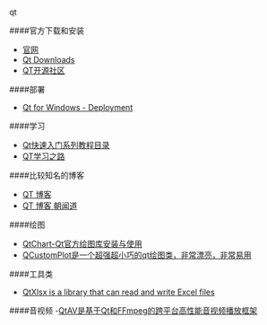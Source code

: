 qt

####官方下载和安装
- [官网](http://qt-project.org/)
- [Qt Downloads](http://download.qt.io/)
- [QT开源社区](http://www.qter.org/)

####部署
- [Qt for Windows - Deployment](http://doc.qt.io/qt-5/windows-deployment.html)


####学习
- [Qt快速入门系列教程目录](http://bbs.qter.org/forum.php?mod=viewthread&tid=193)
- [QT学习之路](https://www.devbean.net/2012/08/qt-study-road-2-catelog/)

####比较知名的博客
- [QT 博客](http://blog.csdn.net/foruok/article/category/418962)
- [QT 博客 朝闻道](http://www.cnblogs.com/findumars/)

####绘图
- [QtChart-Qt官方绘图库安装与使用](http://www.jianshu.com/p/88fa240f19b7)
- [QCustomPlot是一个超强超小巧的qt绘图类，非常漂亮，非常易用](http://www.qcustomplot.com/index.php/introduction)


####工具类
- [QtXlsx is a library that can read and write Excel files](https://github.com/dbzhang800/QtXlsxWriter)

####音视频
-[QtAV是基于Qt和FFmpeg的跨平台高性能音视频播放框架](https://github.com/wang-bin/QtAV)

